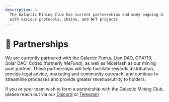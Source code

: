 ```yaml
---
description: >-
  The Galactic Mining Club has current partnerships and many ongoing discussions
  with various protocols, chains, and NFT projects.
---
```


# 🤝 Partnerships

We are currently partnered with the Galactic Punks, Lion DAO, GP4719, Solar DAO, Codex (formerly WeFund), as well as NiceHash as our mining pool partner. These partnerships will help facilitate rewards distribution, provide legal advice, marketing and community outreach, and continue to streamline processes and provide greater revenue/utility to holders.

If you or your team wish to form a partnership with the Galactic Mining Club, please reach out via our [Discord](https://discord.com/invite/FjgqZaQ9bp) or [Telegram](https://t.me/Galactic\_Miners)
